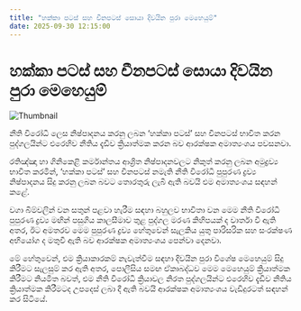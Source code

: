 ```yaml
---
title: "හක්කා පටස් සහ චීනපටස් සොයා දිවයින පුරා මෙහෙයුම්"
date: 2025-09-30 12:15:00
---
```


# හක්කා පටස් සහ චීනපටස් සොයා දිවයින පුරා මෙහෙයුම්

![Thumbnail](https://helakuru.sgp1.cdn.digitaloceanspaces.com/esana/images/lib/hakkapatas.jpg)

නීති විරෝධී ලෙස නිෂ්පාදනය කරනු ලබන ‘හක්කා පටස්’ සහ චීනපටස් භාවිත කරන පුද්ගලයින්ට එරෙහිව නීතිය දැඩිව ක්‍රියාත්මක කරන බව ආරක්ෂක අමාත්‍යංශය පවසනවා.

රතිඤ්ඤා හා ගිනිකෙළි කර්මාන්තය ආශ්‍රිත නිෂ්පාදනවලට නිකුත් කරනු ලබන අමුද්‍රව්‍ය භාවිත කරමින්, ‘හක්කා පටස්’ සහ චීනපටස් නමැති නීති විරෝධී පුපුරණ ද්‍රව්‍ය නිෂ්පාදනය සිදු කරනු ලබන බවට තොරතුරු ලැබී ඇති බවයි එම අමාත්‍යංශය සඳහන් කළේ.

වගා බිම්වලින් වන සතුන් පළවා හැරීම සඳහා බහුලව භාවිතා වන මෙම නීති විරෝධී පුපුරණ ද්‍රව්‍ය මඟින් පසුගිය කාලසීමාව තුළ පුද්ගල මරණ කිහිපයක් ද වාර්තා වී ඇති අතර, ඊට අමතරව මෙම පුපුරණ ද්‍රව්‍ය හේතුවෙන් සැලකිය යුතු පාරිසරික සහ සංරක්ෂණ අභියෝග ද මතුවී ඇති බව ආරක්ෂක අමාත්‍යංශය පෙන්වා දෙනවා.

මේ හේතුවෙන්, එම ක්‍රියාකාරකම් නැවැත්වීම සඳහා දිවයින පුරා විශේෂ මෙහෙයුම් සිදු කිරීමට සැලසුම් කර ඇති අතර, පොලීසිය සමඟ ඒකාබද්ධව මෙම මෙහෙයුම් ක්‍රියාත්මක කිරීමට නියමිත බවත්, එම නීති විරෝධී ක්‍රියාවල නිරත පුද්ගලයින්ට එරෙහිව දැඩිව නීතිය ක්‍රියාත්මක කිරීමටද උපදෙස් ලබා දී ඇති බවයි ආරක්ෂක අමාත්‍යංශය වැඩිදුරටත් සඳහන් කර සිටියේ.

